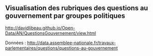## Visualisation des rubriques des questions au gouvernement par groupes politiques

http://davidlibeau.github.io/Open-Data/AN/QuestionsGouvernement/view.html


Données : http://data.assemblee-nationale.fr/travaux-parlementaires/questions/questions-au-gouvernement
